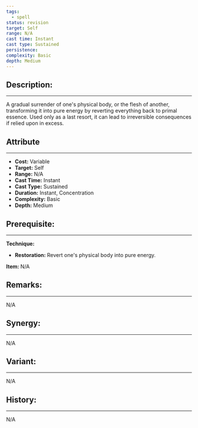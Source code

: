 ```yaml
---
tags:
  - spell
status: revision
target: Self
range: N/A
cast time: Instant
cast type: Sustained
persistence:
complexity: Basic
depth: Medium
---
```

## Description:  
---  
A gradual surrender of one's physical body, or the flesh of another, transforming it into pure energy by reverting everything back to primal essence. Used only as a last resort, it can lead to irreversible consequences if relied upon in excess.  
  
## Attribute  
___  
- __Cost:__ Variable  
- __Target:__ Self  
- __Range:__ N/A  
- __Cast Time:__ Instant  
- __Cast Type:__ Sustained  
- __Duration:__ Instant, Concentration  
- __Complexity:__ Basic  
- __Depth:__ Medium  
  
## Prerequisite:  
___  
  
__Technique:__  
- __Restoration:__ Revert one's physical body into pure energy.  
  
__Item:__ N/A  
  
## Remarks:  
___  
N/A  
  
## Synergy:  
___  
N/A  
  
## Variant:  
___  
N/A  
  
## History:  
---  
N/A